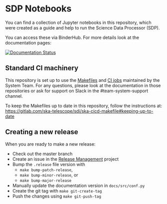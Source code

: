 # SDP Notebooks

You can find a collection of Jupyter notebooks in this repository,
which were created as a guide and help to run the Science Data Processor (SDP).

You can access these via BinderHub. For more details look at the 
documentation pages:

[![Documentation Status](https://readthedocs.org/projects/ska-telescope-ska-sdp-notebooks/badge/?version=latest)](https://developer.skao.int/projects/ska-sdp-notebooks/en/latest/?badge=latest)

## Standard CI machinery

This repository is set up to use the
[Makefiles](https://gitlab.com/ska-telescope/sdi/ska-cicd-makefile) and [CI
jobs](https://gitlab.com/ska-telescope/templates-repository) maintained by the
System Team. For any questions, please look at the documentation in those
repositories or ask for support on Slack in the #team-system-support channel.

To keep the Makefiles up to date in this repository, follow the instructions
at: https://gitlab.com/ska-telescope/sdi/ska-cicd-makefile#keeping-up-to-date

## Creating a new release

When you are ready to make a new release:

  - Check out the master branch
  - Create an issue in the [Release Management](https://jira.skatelescope.org/projects/REL/summary) project
  - Bump the `.release` file version with
    - `make bump-patch-release`,
    - `make bump-minor-release`, or
    - `make bump-major-release`
  - Manually update the documentation version in `docs/src/conf.py`
  - Create the git tag with `make git-create-tag`
  - Push the changes using `make git-push-tag`


